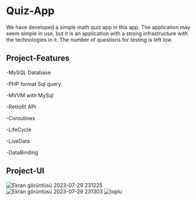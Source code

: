 # Quiz-App

We have developed a simple math quiz app in this app. 
The application may seem simple in use, but it is an application with a strong infrastructure with the technologies in it. 
The number of questions for testing is left low.

## Project-Features
-MySQL Database

-PHP format Sql query.

-MVVM with MySql

-Retrofit API

-Coroutines

-LifeCycle

-LiveData

-DataBinding

## Project-UI

![Ekran görüntüsü 2023-07-29 231225](https://github.com/SonerA1/Quiz-App/assets/114054564/ee4a6957-546a-4a44-b1bb-bc602c7b82bb)
![Ekran görüntüsü 2023-07-29 231303](https://github.com/SonerA1/Quiz-App/assets/114054564/50368719-7b03-4e24-8715-fc02baa7a797)
![toplu](https://github.com/SonerA1/Quiz-App/assets/114054564/7582abf3-f1d0-48f2-b2c7-55ff85d070ee)


